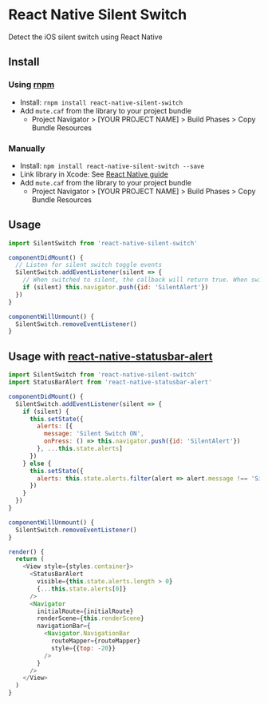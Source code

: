# React Native Silent Switch

Detect the iOS silent switch using React Native

## Install

### Using [rnpm](https://github.com/rnpm/rnpm)

* Install: `rnpm install react-native-silent-switch`
* Add `mute.caf` from the library to your project bundle
  * Project Navigator > [YOUR PROJECT NAME] > Build Phases > Copy Bundle Resources

### Manually

* Install: `npm install react-native-silent-switch --save`
* Link library in Xcode: See [React Native guide](https://facebook.github.io/react-native/docs/linking-libraries-ios.html)
* Add `mute.caf` from the library to your project bundle
  * Project Navigator > [YOUR PROJECT NAME] > Build Phases > Copy Bundle Resources

## Usage

```js
import SilentSwitch from 'react-native-silent-switch'
```

```js
componentDidMount() {
  // Listen for silent switch toggle events
  SilentSwitch.addEventListener(silent => {
    // When switched to silent, the callback will return true. When switched from silent, it will return false.
    if (silent) this.navigator.push({id: 'SilentAlert'})
  })
}

componentWillUnmount() {
  SilentSwitch.removeEventListener()
}
```

## Usage with [react-native-statusbar-alert](https://github.com/gnestor/react-native-statusbar-alert)

```js
import SilentSwitch from 'react-native-silent-switch'
import StatusBarAlert from 'react-native-statusbar-alert'
```

```js
componentDidMount() {
  SilentSwitch.addEventListener(silent => {
    if (silent) {
      this.setState({
        alerts: [{
          message: 'Silent Switch ON',
          onPress: () => this.navigator.push({id: 'SilentAlert'})
        }, ...this.state.alerts]
      })
    } else {
      this.setState({
        alerts: this.state.alerts.filter(alert => alert.message !== 'Silent Switch ON')
      })
    }
  })
}

componentWillUnmount() {
  SilentSwitch.removeEventListener()
}

render() {
  return (
    <View style={styles.container}>
      <StatusBarAlert
        visible={this.state.alerts.length > 0}
        {...this.state.alerts[0]}
      />
      <Navigator
        initialRoute={initialRoute}
        renderScene={this.renderScene}
        navigationBar={
          <Navigator.NavigationBar
            routeMapper={routeMapper}
            style={{top: -20}}
          />
        }
      />
    </View>
  )
}
```

